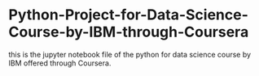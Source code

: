 # Python-Project-for-Data-Science-Course-by-IBM-through-Coursera
this is the jupyter notebook file of the python for data science course by IBM offered through Coursera.

